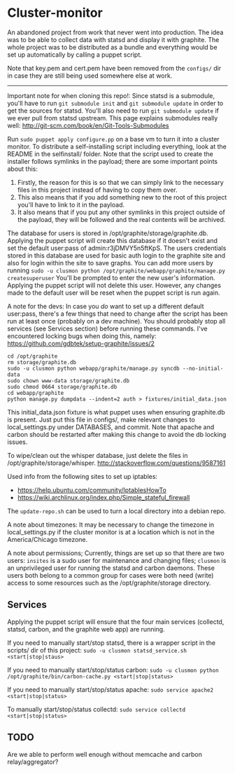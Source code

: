Cluster-monitor
===============
An abandoned project from work that never went into production. The idea was to
be able to collect data with statsd and display it with graphite. The whole
project was to be distributed as a bundle and everything would be set up
automatically by calling a puppet script.

Note that key.pem and cert.pem have been removed from the `configs/` dir in
case they are still being used somewhere else at work.

--------------------------------------------

Important note for when cloning this repo!:
Since statsd is a submodule, you'll have to run `git submodule init` and
`git submodule update` in order to get the sources for statsd. You'll also
need to run `git submodule update` if we ever pull from statsd upstream.
This page explains submodules really well:
http://git-scm.com/book/en/Git-Tools-Submodules

Run `sudo puppet apply configure.pp` on a base vm to turn it into a cluster
monitor. To distribute a self-installing script including everything, look at
the README in the selfinstall/ folder. Note that the script used to create the
installer follows symlinks in the payload; there are some important points about
this:

1. Firstly, the reason for this is so that we can simply link to the necessary
files in this project instead of having to copy them over.
2. This also means that if you add something new to the root of this project
you'll have to link to it in the payload.
3. It also means that if you put any other symlinks in this project outside of
the payload, they will be followed and the real contents will be archived.

The database for users is stored in /opt/graphite/storage/graphite.db.
Applying the puppet script will create this database if it doesn't exist and
set the default user:pass of admin:r3jDMVY5n5ftKpS. The users credentials stored
in this database are used for basic auth login to the graphite site and also for
login within the site to save graphs. You can add more users by running
`sudo -u clusmon python /opt/graphite/webapp/graphite/manage.py createsuperuser`
You'll be prompted to enter the new user's information. Applying the puppet
script will not delete this user. However, any changes made to the default user
will be reset when the puppet script is run again.

A note for the devs: In case you *do* want to set up a different default
user:pass, there's a few things that need to change after the script has been
run at least once (probably on a dev machine). You should probably stop all
services (see Services section) before running these commands.
I've encountered locking bugs when doing this, namely:
https://github.com/gdbtek/setup-graphite/issues/2

    cd /opt/graphite
    rm storage/graphite.db
    sudo -u clusmon python webapp/graphite/manage.py syncdb --no-initial-data
    sudo chown www-data storage/graphite.db
    sudo chmod 0664 storage/graphite.db
    cd webapp/graphite
    python manage.py dumpdata --indent=2 auth > fixtures/initial_data.json

This initial_data.json fixture is what puppet uses when ensuring graphite.db
is present. Just put this file in configs/, make relevant changes to
local_settings.py under DATABASES, and commit. Note that apache and carbon
should be restarted after making this change to avoid the db locking issues.

To wipe/clean out the whisper database, just delete the files in
/opt/graphite/storage/whisper.
http://stackoverflow.com/questions/9587161

Used info from the following sites to set up iptables:

* https://help.ubuntu.com/community/IptablesHowTo
* https://wiki.archlinux.org/index.php/Simple_stateful_firewall

The `update-repo.sh` can be used to turn a local directory into a debian repo.

A note about timezones: It may be necessary to change the timezone in
local_settings.py if the cluster monitor is at a location which is not in
the America/Chicago timezone.

A note about permissions; Currently, things are set up so that there are two
users: `insites` is a sudo user for maintenance and changing files; `clusmon`
is an unprivileged user for running the statsd and carbon daemons. These users
both belong to a common group for cases were both need (write) access to some
resources such as the /opt/graphite/storage directory.

Services
--------
Applying the puppet script will ensure that the four main services
(collectd, statsd, carbon, and the graphite web app) are running.

If you need to manually start/stop statsd, there is a wrapper script in
the scripts/ dir of this project:
`sudo -u clusmon statsd_service.sh <start|stop|staus>`

If you need to manually start/stop/status carbon:
`sudo -u clusmon python /opt/graphite/bin/carbon-cache.py <start|stop|status>`

If you need to manually start/stop/status apache:
`sudo service apache2 <start|stop|status>`

To manually start/stop/status collectd:
`sudo service collectd <start|stop|status>`

TODO
----
Are we able to perform well enough without memcache and carbon relay/aggregator?
